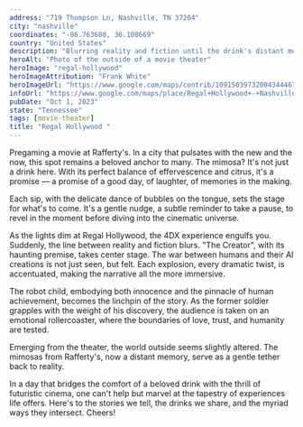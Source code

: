 ```yaml
---
address: "719 Thompson Ln, Nashville, TN 37204"
city: "nashville"
coordinates: "-86.763680, 36.108669"
country: "United States"
description: "Blurring reality and fiction until the drink's distant memory brings you back"
heroAlt: "Photo of the outside of a movie theater"
heroImage: "regal-hollywood"
heroImageAttribution: "Frank White"
heroImageUrl: "https://www.google.com/maps/contrib/109150397320043444671"
infoUrl: "https://www.google.com/maps/place/Regal+Hollywood+-+Nashville/@36.10602,-86.76213,15z/data=!4m2!3m1!1s0x0:0x36fc7e727768a815?sa=X&ved=2ahUKEwj-v9_touCBAxUDmWoFHWL6C0MQ_BJ6BAhiEAA&ved=2ahUKEwj-v9_touCBAxUDmWoFHWL6C0MQ_BJ6BAh_EAg"
pubDate: "Oct 1, 2023"
state: "Tennessee"
tags: [movie-theater]
title: "Regal Hollywood "
---
```


Pregaming a movie at Rafferty's. In a city that pulsates with the new and the now, this spot remains a beloved anchor to many. The mimosa? It's not just a drink here. With its perfect balance of effervescence and citrus, it's a promise — a promise of a good day, of laughter, of memories in the making.

Each sip, with the delicate dance of bubbles on the tongue, sets the stage for what's to come. It's a gentle nudge, a subtle reminder to take a pause, to revel in the moment before diving into the cinematic universe.

As the lights dim at Regal Hollywood, the 4DX experience engulfs you. Suddenly, the line between reality and fiction blurs. "The Creator", with its haunting premise, takes center stage. The war between humans and their AI creations is not just seen, but felt. Each explosion, every dramatic twist, is accentuated, making the narrative all the more immersive.

The robot child, embodying both innocence and the pinnacle of human achievement, becomes the linchpin of the story. As the former soldier grapples with the weight of his discovery, the audience is taken on an emotional rollercoaster, where the boundaries of love, trust, and humanity are tested.

Emerging from the theater, the world outside seems slightly altered. The mimosas from Rafferty's, now a distant memory, serve as a gentle tether back to reality.

In a day that bridges the comfort of a beloved drink with the thrill of futuristic cinema, one can't help but marvel at the tapestry of experiences life offers. Here's to the stories we tell, the drinks we share, and the myriad ways they intersect. Cheers!
